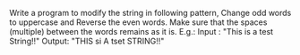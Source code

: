 Write a program to modify the string in following pattern,
Change odd words to uppercase and Reverse the even words. Make sure that the spaces (multiple) between the words remains as it is.
E.g.:
Input : "This is a test String!!"
Output: "THIS si A tset STRING!!"